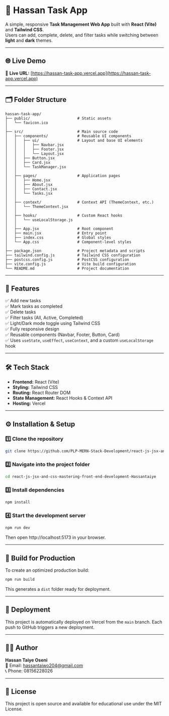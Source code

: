 # 🧩 Hassan Task App

A simple, responsive **Task Management Web App** built with **React (Vite)** and **Tailwind CSS**.  
Users can add, complete, delete, and filter tasks while switching between **light** and **dark** themes.

---

## 🌐 Live Demo
🔗 **Live URL:** [https://hassan-task-app.vercel.app](https://hassan-task-app.vercel.app)

---

## 🗂️ Folder Structure

```
hassan-task-app/
├── public/                     # Static assets
│   └── favicon.ico
│
├── src/                        # Main source code
│   ├── components/             # Reusable UI components
│   │   ├── ui/                 # Layout and base UI elements
│   │   │   ├── Navbar.jsx
│   │   │   ├── Footer.jsx
│   │   │   └── Layout.jsx
│   │   ├── Button.jsx
│   │   ├── Card.jsx
│   │   └── TaskManager.jsx
│   │
│   ├── pages/                  # Application pages
│   │   ├── Home.jsx
│   │   ├── About.jsx
│   │   ├── Contact.jsx
│   │   └── Tasks.jsx
│   │
│   ├── context/                # Context API (ThemeContext, etc.)
│   │   └── ThemeContext.jsx
│   │
│   ├── hooks/                  # Custom React hooks
│   │   └── useLocalStorage.js
│   │
│   ├── App.jsx                 # Root component
│   ├── main.jsx                # Entry point
│   ├── index.css               # Global styles
│   └── App.css                 # Component-level styles
│
├── package.json                # Project metadata and scripts
├── tailwind.config.js          # Tailwind CSS configuration
├── postcss.config.js           # PostCSS configuration
├── vite.config.js              # Vite build configuration
└── README.md                   # Project documentation
```

---

## 🚀 Features
✅ Add new tasks  
✅ Mark tasks as completed  
✅ Delete tasks  
✅ Filter tasks (All, Active, Completed)  
✅ Light/Dark mode toggle using Tailwind CSS  
✅ Fully responsive design  
✅ Reusable components (Navbar, Footer, Button, Card)  
✅ Uses `useState`, `useEffect`, `useContext`, and a custom `useLocalStorage` hook  

---

## 🛠️ Tech Stack
- **Frontend:** React (Vite)
- **Styling:** Tailwind CSS
- **Routing:** React Router DOM
- **State Management:** React Hooks & Context API
- **Hosting:** Vercel

---

## ⚙️ Installation & Setup

### 1️⃣ Clone the repository
```bash
git clone https://github.com/PLP-MERN-Stack-Development/react-js-jsx-and-css-mastering-front-end-development-Hassantaiye.git
```

### 2️⃣ Navigate into the project folder
```bash
cd react-js-jsx-and-css-mastering-front-end-development-Hassantaiye
```

### 3️⃣ Install dependencies
```bash
npm install
```

### 4️⃣ Start the development server
```bash
npm run dev
```

Then open http://localhost:5173 in your browser.

---

## 🧱 Build for Production
To create an optimized production build:

```bash
npm run build
```

This generates a `dist` folder ready for deployment.

---

## 🌈 Deployment
This project is automatically deployed on Vercel from the `main` branch. Each push to GitHub triggers a new deployment.

---

## 👨‍💻 Author
**Hassan Taiye Oseni**  
📧 Email: hassantaiwo204@gmail.com  
📞 Phone: 08156228026

---

## 📄 License
This project is open source and available for educational use under the MIT License.
